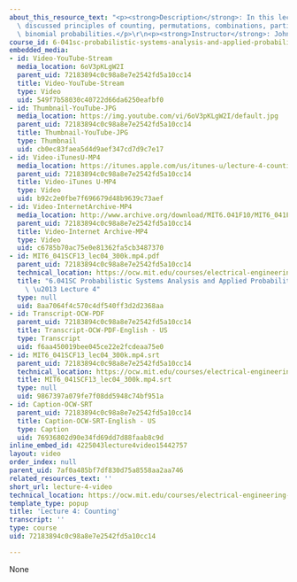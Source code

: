 ```yaml
---
about_this_resource_text: "<p><strong>Description</strong>: In this lecture, the professor\
  \ discussed principles of counting, permutations, combinations, partitions, and\
  \ binomial probabilities.</p>\r\n<p><strong>Instructor</strong>: John Tsitsiklis</p>"
course_id: 6-041sc-probabilistic-systems-analysis-and-applied-probability-fall-2013
embedded_media:
- id: Video-YouTube-Stream
  media_location: 6oV3pKLgW2I
  parent_uid: 72183894c0c98a8e7e2542fd5a10cc14
  title: Video-YouTube-Stream
  type: Video
  uid: 549f7b58030c40722d66da6250eafbf0
- id: Thumbnail-YouTube-JPG
  media_location: https://img.youtube.com/vi/6oV3pKLgW2I/default.jpg
  parent_uid: 72183894c0c98a8e7e2542fd5a10cc14
  title: Thumbnail-YouTube-JPG
  type: Thumbnail
  uid: cb0ec83faea5d4d9aef347cd7d9c7e17
- id: Video-iTunesU-MP4
  media_location: https://itunes.apple.com/us/itunes-u/lecture-4-counting/id577778306?i=123745412
  parent_uid: 72183894c0c98a8e7e2542fd5a10cc14
  title: Video-iTunes U-MP4
  type: Video
  uid: b92c2e0fbe7f696679d48b9639c73aef
- id: Video-InternetArchive-MP4
  media_location: http://www.archive.org/download/MIT6.041F10/MIT6_041F11_lec04_300k.mp4
  parent_uid: 72183894c0c98a8e7e2542fd5a10cc14
  title: Video-Internet Archive-MP4
  type: Video
  uid: c6785b70ac75e0e81362fa5cb3487370
- id: MIT6_041SCF13_lec04_300k.mp4.pdf
  parent_uid: 72183894c0c98a8e7e2542fd5a10cc14
  technical_location: https://ocw.mit.edu/courses/electrical-engineering-and-computer-science/6-041sc-probabilistic-systems-analysis-and-applied-probability-fall-2013/resource-index/lecture-videos/lecture-4-video/MIT6_041SCF13_lec04_300k.mp4.pdf
  title: "6.041SC Probabilistic Systems Analysis and Applied Probability, Fall 2013Transcript\
    \ \u2013 Lecture 4"
  type: null
  uid: 8aa7064f4c570c4df540ff3d2d2368aa
- id: Transcript-OCW-PDF
  parent_uid: 72183894c0c98a8e7e2542fd5a10cc14
  title: Transcript-OCW-PDF-English - US
  type: Transcript
  uid: f6aa450019bee045ce22e2fcdeaa75e0
- id: MIT6_041SCF13_lec04_300k.mp4.srt
  parent_uid: 72183894c0c98a8e7e2542fd5a10cc14
  technical_location: https://ocw.mit.edu/courses/electrical-engineering-and-computer-science/6-041sc-probabilistic-systems-analysis-and-applied-probability-fall-2013/resource-index/lecture-videos/lecture-4-video/MIT6_041SCF13_lec04_300k.mp4.srt
  title: MIT6_041SCF13_lec04_300k.mp4.srt
  type: null
  uid: 9867397a079fe7f08dd5948c74bf951a
- id: Caption-OCW-SRT
  parent_uid: 72183894c0c98a8e7e2542fd5a10cc14
  title: Caption-OCW-SRT-English - US
  type: Caption
  uid: 76936802d90e34fd69dd7d88faab8c9d
inline_embed_id: 4225043lecture4video15442757
layout: video
order_index: null
parent_uid: 7af0a485bf7df830d75a8558aa2aa746
related_resources_text: ''
short_url: lecture-4-video
technical_location: https://ocw.mit.edu/courses/electrical-engineering-and-computer-science/6-041sc-probabilistic-systems-analysis-and-applied-probability-fall-2013/resource-index/lecture-videos/lecture-4-video
template_type: popup
title: 'Lecture 4: Counting'
transcript: ''
type: course
uid: 72183894c0c98a8e7e2542fd5a10cc14

---
```

None